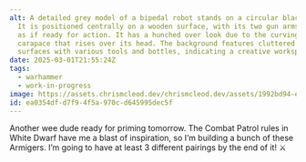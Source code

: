 ```yaml
---
alt: A detailed grey model of a bipedal robot stands on a circular black base.
  It is positioned centrally on a wooden surface, with its two gun arms raised,
  as if ready for action. It has a hunched over look due to the curving armoured
  carapace that rises over its head. The background features cluttered work
  surfaces with various tools and bottles, indicating a creative workspace.
date: 2025-03-01T21:55:24Z
tags:
  - warhammer
  - work-in-progress
image: https://assets.chrismcleod.dev/chrismcleod.dev/assets/1992bd94-e5f2-4180-9702-5008bd99efd1.jpg
id: ea0354df-d7f9-4f5a-970c-d645995dec5f
---
```


Another wee dude ready for priming tomorrow. The Combat Patrol rules in White Dwarf have me a blast of inspiration, so I’m building a bunch of these Armigers. I’m going to have at least 3 different pairings by the end of it! ⚔️